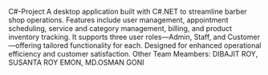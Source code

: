 C#-Project
A desktop application built with C#.NET to streamline barber shop operations. Features include user management, appointment scheduling, service and category management, billing, and product inventory tracking. It supports three user roles—Admin, Staff, and Customer—offering tailored functionality for each. Designed for enhanced operational efficiency and customer satisfaction. Other Team Meambers: DIBAJIT ROY, SUSANTA ROY EMON, MD.OSMAN GONI
